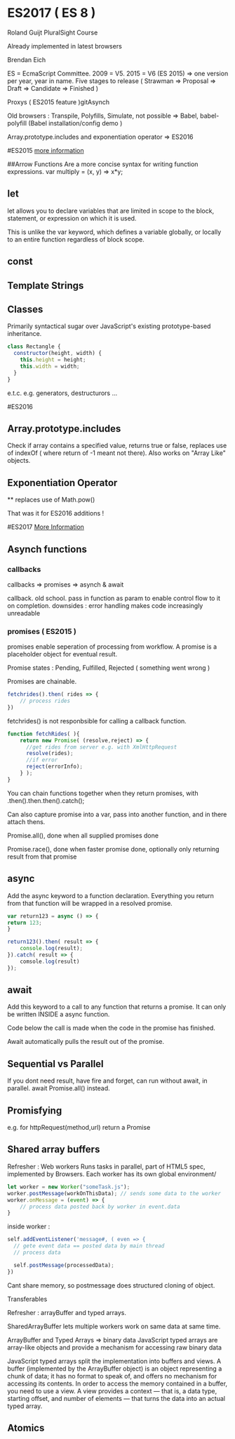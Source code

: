 # ES2017 ( ES 8 )
Roland Guijt PluralSight Course

Already implemented in latest browsers

Brendan Eich

ES = EcmaScript
Committee. 2009 = V5. 2015 = V6 (ES 2015) 
=> one version per year, year in name.
Five stages to release ( Strawman => Proposal => Draft => Candidate => Finished )

Proxys ( ES2015 feature 
)gitAsynch

Old browsers : Transpile, Polyfills, Simulate, not possible => Babel, babel-polyfill
(Babel installation/config demo )

Array.prototype.includes and exponentiation operator => ES2016

#ES2015 [more information](https://themeteorchef.com/blog/what-is-es2015)

##Arrow Functions
Are a more concise syntax for writing function expressions. 
var multiply = (x, y) => x*y;

## let
let allows you to declare variables that are limited in scope to the block, statement, or expression on which it is used. 

This is unlike the var keyword, which defines a variable globally, or locally to an entire function regardless of block scope.

## const

## Template Strings

## Classes
Primarily syntactical sugar over JavaScript's existing prototype-based inheritance. 

```JavaScript
class Rectangle {
  constructor(height, width) {
    this.height = height;
    this.width = width;
  }
}
```

e.t.c. e.g. generators, destructurors ...

#ES2016

## Array.prototype.includes
Check if array contains a specified value, returns true or false, replaces use of indexOf ( where return of -1 meant not there). Also works on "Array Like" objects.

## Exponentiation Operator
** replaces use of Math.pow()

That was it for ES2016 additions !

#ES2017 [More Information](https://medium.com/komenco/what-to-expect-from-javascript-es2017-the-async-edition-618e28819711)

## Asynch functions

### callbacks
callbacks => promises => asynch & await

callback. old school. pass in function as param to enable control flow to it on completion.
downsides : error handling makes code increasingly unreadable

### promises ( ES2015 )
promises enable seperation of processing from workflow.
A promise is a placeholder object for eventual result.

Promise states : Pending, Fulfilled, Rejected ( something went wrong )

Promises are chainable.

```JavaScript
fetchrides().then( rides => {
	// process rides
})
```

fetchrides() is not responbsible for calling a callback function.

```JavaScript
function fetchRides( ){
	return new Promise( (resolve,reject) => {
	  //get rides from server e.g. with XmlHttpRequest
	  resolve(rides);
	  //if error
	  reject(errorInfo);
	} );
}
```

You can chain functions together when they return promises, with .then().then.then().catch();

Can also capture promise into a var, pass into another function, and in there attach thens.

Promise.all(), done when all supplied promises done

Promise.race(), done when faster promise done, optionally only returning result from that promise

## async

Add the async keyword to a function declaration.
Everything you return from that function will be wrapped in a resolved promise.

```JavaScript
var return123 = async () => { 
return 123; 
}

return123().then( result => {
	console.log(result);
}).catch( result => {
	comsole.log(result)
});
```

## await

Add this keyword to a call to any function that returns a promise.
It can only be written INSIDE a async function.

Code below the call is made when the code in the promise has finished.

Await automatically pulls the result out of the promise.

## Sequential vs Parallel

If you dont need result, have fire and forget, can run without await, in parallel.
await Promise.all() instead.

## Promisfying

e.g. for httpRequest(method,url)
return a Promise

## Shared array buffers

Refresher : Web workers
Runs tasks in parallel, part of HTML5 spec, implemented by Browsers.
Each worker has its own global environment/

```JavaScript
let worker = new Worker("someTask.js");
worker.postMessage(workOnThisData); // sends some data to the worker
worker.onMessage = (event) => {
	// process data posted back by worker in event.data
}
```

inside worker : 

```JavaScript
self.addEventListener('message#, ( even => {
  // gete event data == posted data by main thread
  // process data

  self.postMessage(processedData);
})
```

Cant share memory, so postmessage does structured cloning of object.

Transferables

Refresher : arrayBuffer and typed arrays.

SharedArrayBuffer lets multiple workers work on same data at same time.

ArrayBuffer and Typed Arrays => binary data
JavaScript typed arrays are array-like objects and provide a mechanism for accessing raw binary data

JavaScript typed arrays split the implementation into buffers and views. A buffer (implemented by the ArrayBuffer object) is an object representing a chunk of data; it has no format to speak of, and offers no mechanism for accessing its contents. In order to access the memory contained in a buffer, you need to use a view. A view provides a context — that is, a data type, starting offset, and number of elements — that turns the data into an actual typed array.

## Atomics



